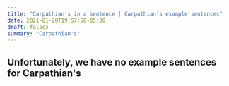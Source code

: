 ```yaml
---
title: "Carpathian's in a sentence | Carpathian's example sentences"
date: 2021-01-20T19:57:50+05:30
draft: falses
summary: "Carpathian's"
---
```

## Unfortunately, we have no example sentences for Carpathian's                 
